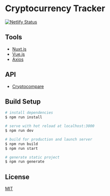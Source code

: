 # Cryptocurrency Tracker

[![Netlify Status](https://api.netlify.com/api/v1/badges/0d384cb5-4c16-40a5-8581-39546575ee63/deploy-status)](https://app.netlify.com/sites/cryptoid/deploys)

## Tools

- [Nuxt.js](https://nuxtjs.org/)
- [Vue.js](https://vuejs.org/)
- [Axios](https://axios-http.com/docs/intro)

## API

- [Cryptocompare](https://min-api.cryptocompare.com/)


## Build Setup

``` bash
# install dependencies
$ npm run install

# serve with hot reload at localhost:3000
$ npm run dev

# build for production and launch server
$ npm run build
$ npm run start

# generate static project
$ npm run generate
```

## License

[MIT](https://choosealicense.com/licenses/mit/)

